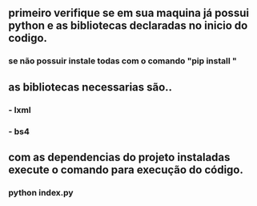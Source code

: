 ## primeiro verifique se em sua maquina já possui python e as bibliotecas declaradas no inicio do codigo.

### se não possuir instale todas com o comando "pip install <nome da biblioteca>"
  
## as bibliotecas necessarias são..
### - lxml
### - bs4

## com as dependencias do projeto instaladas execute o comando para execução do código.

### python index.py
